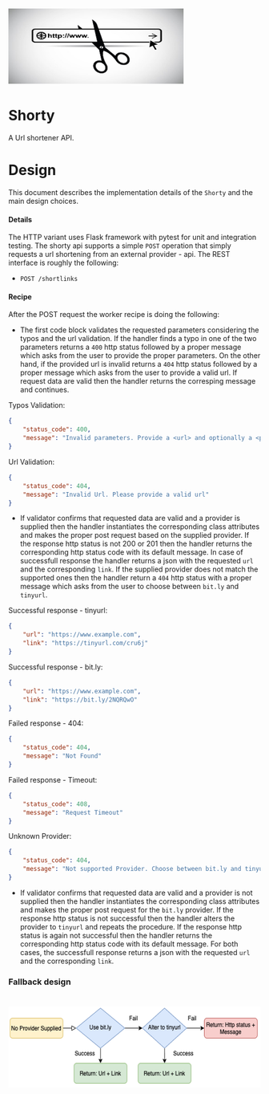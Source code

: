 # <img src="icons/logo.jpeg" width="350" height="150"/>&nbsp;&nbsp;&nbsp;

# Shorty

A Url shortener API.

# Design

This document describes the implementation details of the `Shorty` and the main design choices.

#### Details

The HTTP variant uses Flask framework with pytest for unit and integration testing. The shorty api supports a simple `POST` operation 
that simply requests a url shortening from an external provider - api. The REST interface is roughly the following:

* `POST /shortlinks`

#### Recipe

After the POST request the worker recipe is doing the following:

* The first code block validates the requested parameters considering the typos and the url validation. If the handler finds a typo in one of the two 
parameters returns a `400` http status followed by a proper message which asks from the user to provide the proper parameters. On the other hand, if 
the provided url is invalid returns a `404` http status followed by a proper message which asks from the user to provide a valid url. If request data
are valid then the handler returns the corresping message and continues.

Typos Validation:
```json
{
    "status_code": 400,
    "message": "Invalid parameters. Provide a <url> and optionally a <provider> parameter."
}
```

Url Validation:
```json
{
    "status_code": 404,
    "message": "Invalid Url. Please provide a valid url"
}
```

* If validator confirms that requested data are valid and a provider is supplied then the handler instantiates the corresponding class attributes 
and makes the proper post request based on the supplied provider. If the response http status is not 200 or 201 then the handler returns the 
corresponding http status code with its default message. In case of successfull response the handler returns a json with the requested `url` and the
corresponding `link`. If the supplied provider does not match the supported ones then the handler return a `404` http status with a proper 
message which asks from the user to choose between `bit.ly` and `tinyurl`.

Successful response - tinyurl:
```json
{
    "url": "https://www.example.com",
    "link": "https://tinyurl.com/cru6j"
}
```
Successful response - bit.ly:
```json
{
    "url": "https://www.example.com",
    "link": "https://bit.ly/2NQRQwO"
}
```
Failed response - 404:
```json
{
    "status_code": 404,
    "message": "Not Found"
}
```
Failed response - Timeout:
```json
{
    "status_code": 408,
    "message": "Request Timeout"
}
```
Unknown Provider:
```json
{
    "status_code": 404,
    "message": "Not supported Provider. Choose between bit.ly and tinyurl"
}
```

* If validator confirms that requested data are valid and a provider is not supplied then the handler instantiates the corresponding class attributes 
and makes the proper post request for the `bit.ly` provider. If the response http status is not successful then the handler alters the provider to 
`tinyurl` and repeats the procedure. If the response http status is again not successful then the handler returns the corresponding http status code with 
its default message. For both cases, the successfull response returns a json with the requested `url` and the corresponding `link`.

### Fallback design
# <img src="icons/fallback.png" width="571" height="162"/>&nbsp;&nbsp;&nbsp;


